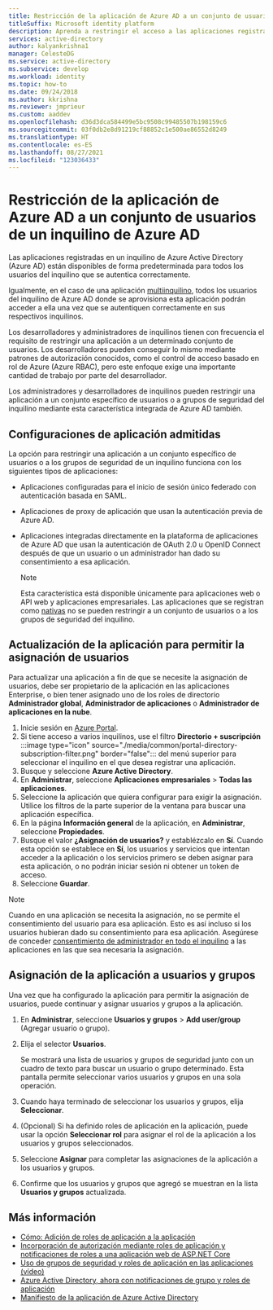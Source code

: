 ```yaml
---
title: Restricción de la aplicación de Azure AD a un conjunto de usuarios | Azure
titleSuffix: Microsoft identity platform
description: Aprenda a restringir el acceso a las aplicaciones registradas en Azure AD a un conjunto de usuarios seleccionado.
services: active-directory
author: kalyankrishna1
manager: CelesteDG
ms.service: active-directory
ms.subservice: develop
ms.workload: identity
ms.topic: how-to
ms.date: 09/24/2018
ms.author: kkrishna
ms.reviewer: jmprieur
ms.custom: aaddev
ms.openlocfilehash: d36d3dca584499e5bc9508c99485507b198159c6
ms.sourcegitcommit: 03f0db2e8d91219cf88852c1e500ae86552d8249
ms.translationtype: HT
ms.contentlocale: es-ES
ms.lasthandoff: 08/27/2021
ms.locfileid: "123036433"
---
```

# <a name="restrict-your-azure-ad-app-to-a-set-of-users-in-an-azure-ad-tenant"></a>Restricción de la aplicación de Azure AD a un conjunto de usuarios de un inquilino de Azure AD

Las aplicaciones registradas en un inquilino de Azure Active Directory (Azure AD) están disponibles de forma predeterminada para todos los usuarios del inquilino que se autentica correctamente.

Igualmente, en el caso de una aplicación [multiinquilino](howto-convert-app-to-be-multi-tenant.md), todos los usuarios del inquilino de Azure AD donde se aprovisiona esta aplicación podrán acceder a ella una vez que se autentiquen correctamente en sus respectivos inquilinos.

Los desarrolladores y administradores de inquilinos tienen con frecuencia el requisito de restringir una aplicación a un determinado conjunto de usuarios. Los desarrolladores pueden conseguir lo mismo mediante patrones de autorización conocidos, como el control de acceso basado en rol de Azure (Azure RBAC), pero este enfoque exige una importante cantidad de trabajo por parte del desarrollador.

Los administradores y desarrolladores de inquilinos pueden restringir una aplicación a un conjunto específico de usuarios o a grupos de seguridad del inquilino mediante esta característica integrada de Azure AD también.

## <a name="supported-app-configurations"></a>Configuraciones de aplicación admitidas

La opción para restringir una aplicación a un conjunto específico de usuarios o a los grupos de seguridad de un inquilino funciona con los siguientes tipos de aplicaciones:

- Aplicaciones configuradas para el inicio de sesión único federado con autenticación basada en SAML.
- Aplicaciones de proxy de aplicación que usan la autenticación previa de Azure AD.
- Aplicaciones integradas directamente en la plataforma de aplicaciones de Azure AD que usan la autenticación de OAuth 2.0 u OpenID Connect después de que un usuario o un administrador han dado su consentimiento a esa aplicación.

     > [!NOTE]
     > Esta característica está disponible únicamente para aplicaciones web o API web y aplicaciones empresariales. Las aplicaciones que se registran como [nativas](./quickstart-register-app.md) no se pueden restringir a un conjunto de usuarios o a los grupos de seguridad del inquilino.

## <a name="update-the-app-to-require-user-assignment"></a>Actualización de la aplicación para permitir la asignación de usuarios

Para actualizar una aplicación a fin de que se necesite la asignación de usuarios, debe ser propietario de la aplicación en las aplicaciones Enterprise, o bien tener asignado uno de los roles de directorio **Administrador global**, **Administrador de aplicaciones** o **Administrador de aplicaciones en la nube**.

1. Inicie sesión en <a href="https://portal.azure.com/" target="_blank">Azure Portal</a>.
1. Si tiene acceso a varios inquilinos, use el filtro **Directorio + suscripción** :::image type="icon" source="./media/common/portal-directory-subscription-filter.png" border="false"::: del menú superior para seleccionar el inquilino en el que desea registrar una aplicación.
1. Busque y seleccione **Azure Active Directory**.
1. En **Administrar**, seleccione **Aplicaciones empresariales** > **Todas las aplicaciones**.
1. Seleccione la aplicación que quiera configurar para exigir la asignación. Utilice los filtros de la parte superior de la ventana para buscar una aplicación específica.
1. En la página **Información general** de la aplicación, en **Administrar**, seleccione **Propiedades**.
1. Busque el valor **¿Asignación de usuarios?** y establézcalo en **Sí**. Cuando esta opción se establece en **Sí**, los usuarios y servicios que intentan acceder a la aplicación o los servicios primero se deben asignar para esta aplicación, o no podrán iniciar sesión ni obtener un token de acceso.
1. Seleccione **Guardar**.

> [!NOTE]
> Cuando en una aplicación se necesita la asignación, no se permite el consentimiento del usuario para esa aplicación. Esto es así incluso si los usuarios hubieran dado su consentimiento para esa aplicación. Asegúrese de conceder [consentimiento de administrador en todo el inquilino](../manage-apps/grant-admin-consent.md) a las aplicaciones en las que sea necesaria la asignación. 

## <a name="assign-the-app-to-users-and-groups"></a>Asignación de la aplicación a usuarios y grupos

Una vez que ha configurado la aplicación para permitir la asignación de usuarios, puede continuar y asignar usuarios y grupos a la aplicación.

1. En **Administrar**, seleccione **Usuarios y grupos** > **Add user/group** (Agregar usuario o grupo).
1. Elija el selector **Usuarios**. 

     Se mostrará una lista de usuarios y grupos de seguridad junto con un cuadro de texto para buscar un usuario o grupo determinado. Esta pantalla permite seleccionar varios usuarios y grupos en una sola operación.

1. Cuando haya terminado de seleccionar los usuarios y grupos, elija **Seleccionar**.
1. (Opcional) Si ha definido roles de aplicación en la aplicación, puede usar la opción **Seleccionar rol** para asignar el rol de la aplicación a los usuarios y grupos seleccionados. 
1. Seleccione **Asignar** para completar las asignaciones de la aplicación a los usuarios y grupos. 
1. Confirme que los usuarios y grupos que agregó se muestran en la lista **Usuarios y grupos** actualizada.

## <a name="more-information"></a>Más información

- [Cómo: Adición de roles de aplicación a la aplicación](./howto-add-app-roles-in-azure-ad-apps.md)
- [Incorporación de autorización mediante roles de aplicación y notificaciones de roles a una aplicación web de ASP.NET Core](https://github.com/Azure-Samples/active-directory-aspnetcore-webapp-openidconnect-v2/tree/master/5-WebApp-AuthZ/5-1-Roles)
- [Uso de grupos de seguridad y roles de aplicación en las aplicaciones (vídeo)](https://www.youtube.com/watch?v=LRoc-na27l0)
- [Azure Active Directory, ahora con notificaciones de grupo y roles de aplicación](https://techcommunity.microsoft.com/t5/Azure-Active-Directory-Identity/Azure-Active-Directory-now-with-Group-Claims-and-Application/ba-p/243862)
- [Manifiesto de la aplicación de Azure Active Directory](./reference-app-manifest.md)
